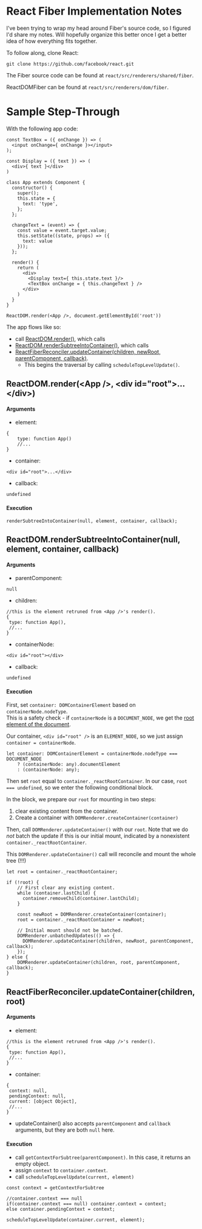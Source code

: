 # React Fiber Implementation Notes

I've been trying to wrap my head around Fiber's source code, so I figured I'd share my notes. Will hopefully organize this better once I get a better idea of how everything fits together.

To follow along, clone React:

`git clone https://github.com/facebook/react.git`

The Fiber source code can be found at `react/src/renderers/shared/fiber`.

ReactDOMFiber can be found at `react/src/renderers/dom/fiber`.

# Sample Step-Through
With the following app code:
```es6
const TextBox = ({ onChange }) => (
  <input onChange={ onChange }></input>
);

const Display = ({ text }) => (
  <div>{ text }</div>
)

class App extends Component {
  constructor() {
    super();
    this.state = {
      text: 'type',
    };
  };

  changeText = (event) => {
    const value = event.target.value;
    this.setState((state, props) => ({
      text: value
    }));
  };

  render() {
    return (
      <div>
        <Display text={ this.state.text }/>
        <TextBox onChange = { this.changeText } />
      </div>
    )
  }
}

ReactDOM.render(<App />, document.getElementById('root'))
```
The app flows like so:
- call [ReactDOM.render()](#ReactDOM.render(App)), which calls
- [ReactDOM.renderSubtreeIntoContainer()](#ReactDOM.renderSubtreeIntoContainer(App)), which calls
- [ReactFiberReconciler.updateContainer(children, newRoot, parentComponent, callback)](#ReactFiberReconciler.updateContainer(App)). 
  - This begins the traversal by calling `scheduleTopLevelUpdate()`.

<a name="ReactDOM.render(App)"></a>
## ReactDOM.render(\<App />, \<div id="root">...\</div>)
#### Arguments
- element:
```es6
{
    type: function App()
    //...
}
```
- container: 
```es6
<div id="root">...</div>
```

- callback: 
```es6
undefined
```

#### Execution
```es6
renderSubtreeIntoContainer(null, element, container, callback);
```

<a name="ReactDOM.renderSubtreeIntoContainer(App)"></a>
## ReactDOM.renderSubtreeIntoContainer(null, element, container, callback)
#### Arguments
- parentComponent:
```es6
null
```
- children: 
```es6
//this is the element retruned from <App />'s render().
{
 type: function App(),
 //...
}
```
- containerNode:
```es6
<div id="root"></div>
```
- callback: 
```es6
undefined
```

#### Execution
First, set `container: DOMContainerElement` based on `containerNode.nodeType`.  
This is a safety check - if `containerNode` is a `DOCUMENT_NODE`, we get the [root element of the document](https://developer.mozilla.org/en-US/docs/Web/API/Document/documentElement).

Our container, `<div id="root" />` is an `ELEMENT_NODE`, so we just assign `container = containerNode`.

```es6
let container: DOMContainerElement = containerNode.nodeType === DOCUMENT_NODE
    ? (containerNode: any).documentElement
    : (containerNode: any);
```
Then set `root` equal to `container._reactRootContainer`. In our case, `root === undefined`, so we enter the following conditional block. 

In the block, we prepare our `root` for mounting in two steps:
1. clear existing content from the container.
2. Create a container with `DOMRenderer.createContainer(container)`

Then, call `DOMRenderer.updateContainer()` with our `root`. Note that we do *not* batch the update if this is our initial mount, indicated by a nonexistent `container._reactRootContainer`.

This `DOMRenderer.updateContainer()` call will reconcile and mount the whole tree (!!!)
```es6
let root = container._reactRootContainer;

if (!root) {
    // First clear any existing content.
    while (container.lastChild) {
      container.removeChild(container.lastChild);
    }
    
    const newRoot = DOMRenderer.createContainer(container);
    root = container._reactRootContainer = newRoot;
    
    // Initial mount should not be batched.
    DOMRenderer.unbatchedUpdates(() => {
      DOMRenderer.updateContainer(children, newRoot, parentComponent, callback);
    });
} else {
    DOMRenderer.updateContainer(children, root, parentComponent, callback);
}
```

<a name="ReactFiberReconciler.updateContainer(App)"></a>
## ReactFiberReconciler.updateContainer(children, root)
#### Arguments
- element:
```es6
//this is the element retruned from <App />'s render().
{
 type: function App(),
 //...
}
```
- container:
```es6
{
 context: null,
 pendingContext: null,
 current: [object Object],
 //...
}
```
- updateContainer() also accepts `parentComponent` and `callback` arguments, but they are both `null` here.
#### Execution
- call `getContextForSubtree(parentComponent)`. In this case, it returns an empty object. 
- assign `context` to `container.context`.
- call `scheduleTopLevelUpdate(current, element)`
```es6
const context = getContextForSubtree

//container.context === null
if(container.context === null) container.context = context;
else container.pendingContext = context;

scheduleTopLevelUpdate(container.current, element);
```